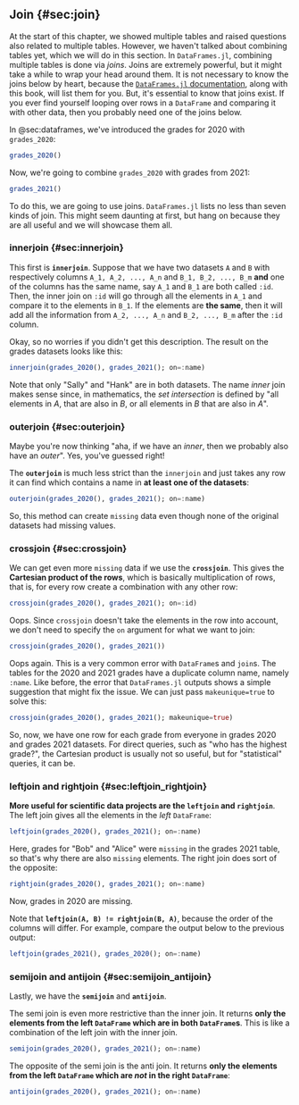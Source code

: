 ## Join {#sec:join}

At the start of this chapter, we showed multiple tables and raised questions also related to multiple tables. However, we haven't talked about combining tables yet, which we will do in this section. In `DataFrames.jl`, combining multiple tables is done via *joins*. Joins are extremely powerful, but it might take a while to wrap your head around them. It is not necessary to know the joins below by heart, because the [`DataFrames.jl` documentation](https://DataFrames.juliadata.org/stable/man/joins/), along with this book, will list them for you. But, it's essential to know that joins exist. If you ever find yourself looping over rows in a `DataFrame` and comparing it with other data, then you probably need one of the joins below.

In @sec:dataframes, we've introduced the grades for 2020 with `grades_2020`:

```julia (editor=true, logging=false, output=true)
grades_2020()
```
Now, we're going to combine `grades_2020` with grades from 2021:

```julia (editor=true, logging=false, output=true)
grades_2021()
```
To do this, we are going to use joins. `DataFrames.jl` lists no less than seven kinds of join. This might seem daunting at first, but hang on because they are all useful and we will showcase them all.

### innerjoin {#sec:innerjoin}

This first is **`innerjoin`**. Suppose that we have two datasets `A` and `B` with respectively columns `A_1, A_2, ..., A_n` and `B_1, B_2, ..., B_m` **and** one of the columns has the same name, say `A_1` and `B_1` are both called `:id`. Then, the inner join on `:id` will go through all the elements in `A_1` and compare it to the elements in `B_1`. If the elements are **the same**, then it will add all the information from `A_2, ..., A_n` and `B_2, ..., B_m` after the `:id` column.

Okay, so no worries if you didn't get this description. The result on the grades datasets looks like this:

```julia (editor=true, logging=false, output=true)
innerjoin(grades_2020(), grades_2021(); on=:name)
```
Note that only "Sally" and "Hank" are in both datasets. The name *inner* join makes sense since, in mathematics, the *set intersection* is defined by "all elements in $A$, that are also in $B$, or all elements in $B$ that are also in $A$".

### outerjoin {#sec:outerjoin}

Maybe you're now thinking "aha, if we have an *inner*, then we probably also have an *outer*". Yes, you've guessed right!

The **`outerjoin`** is much less strict than the `innerjoin` and just takes any row it can find which contains a name in **at least one of the datasets**:

```julia (editor=true, logging=false, output=true)
outerjoin(grades_2020(), grades_2021(); on=:name)
```
So, this method can create `missing` data even though none of the original datasets had missing values.

### crossjoin {#sec:crossjoin}

We can get even more `missing` data if we use the **`crossjoin`**. This gives the **Cartesian product of the rows**, which is basically multiplication of rows, that is, for every row create a combination with any other row:

```julia (editor=true, logging=false, output=true)
crossjoin(grades_2020(), grades_2021(); on=:id)
```
Oops. Since `crossjoin` doesn't take the elements in the row into account, we don't need to specify the `on` argument for what we want to join:

```julia (editor=true, logging=false, output=true)
crossjoin(grades_2020(), grades_2021())
```
Oops again. This is a very common error with `DataFrame`s and `join`s. The tables for the 2020 and 2021 grades have a duplicate column name, namely `:name`. Like before, the error that `DataFrames.jl` outputs shows a simple suggestion that might fix the issue. We can just pass `makeunique=true` to solve this:

```julia (editor=true, logging=false, output=true)
crossjoin(grades_2020(), grades_2021(); makeunique=true)
```
So, now, we have one row for each grade from everyone in grades 2020 and grades 2021 datasets. For direct queries, such as "who has the highest grade?", the Cartesian product is usually not so useful, but for "statistical" queries, it can be.

### leftjoin and rightjoin {#sec:leftjoin_rightjoin}

**More useful for scientific data projects are the `leftjoin` and `rightjoin`**. The left join gives all the elements in the *left* `DataFrame`:

```julia (editor=true, logging=false, output=true)
leftjoin(grades_2020(), grades_2021(); on=:name)
```
Here, grades for "Bob" and "Alice" were `missing` in the grades 2021 table, so that's why there are also `missing` elements. The right join does sort of the opposite:

```julia (editor=true, logging=false, output=true)
rightjoin(grades_2020(), grades_2021(); on=:name)
```
Now, grades in 2020 are missing.

Note that **`leftjoin(A, B) != rightjoin(B, A)`**, because the order of the columns will differ. For example, compare the output below to the previous output:

```julia (editor=true, logging=false, output=true)
leftjoin(grades_2021(), grades_2020(); on=:name)
```
### semijoin and antijoin {#sec:semijoin_antijoin}

Lastly, we have the **`semijoin`** and **`antijoin`**.

The semi join is even more restrictive than the inner join. It returns **only the elements from the left `DataFrame` which are in both `DataFrame`s**. This is like a combination of the left join with the inner join.

```julia (editor=true, logging=false, output=true)
semijoin(grades_2020(), grades_2021(); on=:name)
```
The opposite of the semi join is the anti join. It returns **only the elements from the left `DataFrame` which are *not* in the right `DataFrame`**:

```julia (editor=true, logging=false, output=true)
antijoin(grades_2020(), grades_2021(); on=:name)
```
